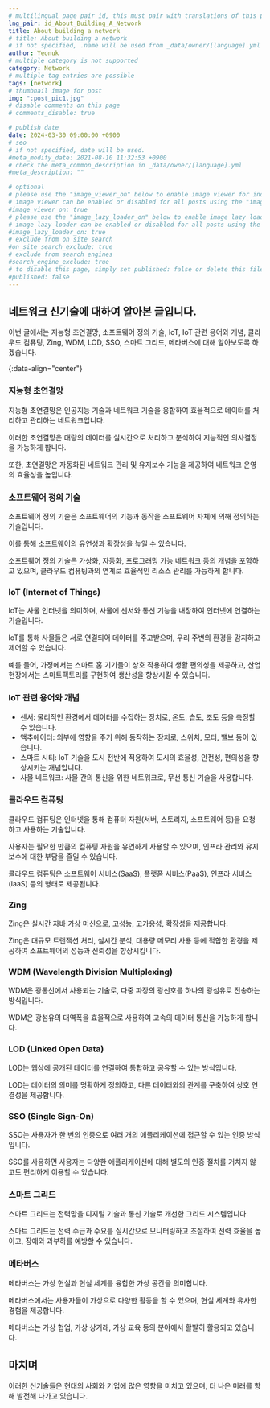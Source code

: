 ```yaml
---
# multilingual page pair id, this must pair with translations of this page. (This name must be unique)
lng_pair: id_About_Building_A_Network
title: About building a network
# title: About building a network
# if not specified, .name will be used from _data/owner/[language].yml
author: Yeonuk
# multiple category is not supported
category: Network
# multiple tag entries are possible
tags: [network]
# thumbnail image for post
img: ":post_pic1.jpg"
# disable comments on this page
# comments_disable: true

# publish date
date: 2024-03-30 09:00:00 +0900
# seo
# if not specified, date will be used.
#meta_modify_date: 2021-08-10 11:32:53 +0900
# check the meta_common_description in _data/owner/[language].yml
#meta_description: ""

# optional
# please use the "image_viewer_on" below to enable image viewer for individual pages or posts (_posts/ or [language]/_posts folders).
# image viewer can be enabled or disabled for all posts using the "image_viewer_posts: true" setting in _data/conf/main.yml.
#image_viewer_on: true
# please use the "image_lazy_loader_on" below to enable image lazy loader for individual pages or posts (_posts/ or [language]/_posts folders).
# image lazy loader can be enabled or disabled for all posts using the "image_lazy_loader_posts: true" setting in _data/conf/main.yml.
#image_lazy_loader_on: true
# exclude from on site search
#on_site_search_exclude: true
# exclude from search engines
#search_engine_exclude: true
# to disable this page, simply set published: false or delete this file
#published: false
---
```


<!-- outline-start -->

## 네트워크 신기술에 대하여 알아본 글입니다.

이번 글에서는 지능형 초연결망, 소프트웨어 정의 기술, IoT, IoT 관련 용어와 개념, 클라우드 컴퓨팅, Zing, WDM, LOD, SSO, 스마트 그리드, 메타버스에 대해 알아보도록 하겠습니다.

{:data-align="center"}

<!-- outline-end -->

### 지능형 초연결망

지능형 초연결망은 인공지능 기술과 네트워크 기술을 융합하여 효율적으로 데이터를 처리하고 관리하는 네트워크입니다.

이러한 초연결망은 대량의 데이터를 실시간으로 처리하고 분석하여 지능적인 의사결정을 가능하게 합니다.

또한, 초연결망은 자동화된 네트워크 관리 및 유지보수 기능을 제공하여 네트워크 운영의 효율성을 높입니다.

### 소프트웨어 정의 기술

소프트웨어 정의 기술은 소프트웨어의 기능과 동작을 소프트웨어 자체에 의해 정의하는 기술입니다.

이를 통해 소프트웨어의 유연성과 확장성을 높일 수 있습니다.

소프트웨어 정의 기술은 가상화, 자동화, 프로그래밍 가능 네트워크 등의 개념을 포함하고 있으며, 클라우드 컴퓨팅과의 연계로 효율적인 리소스 관리를 가능하게 합니다.

### IoT (Internet of Things)

IoT는 사물 인터넷을 의미하며, 사물에 센서와 통신 기능을 내장하여 인터넷에 연결하는 기술입니다.

IoT를 통해 사물들은 서로 연결되어 데이터를 주고받으며, 우리 주변의 환경을 감지하고 제어할 수 있습니다.

예를 들어, 가정에서는 스마트 홈 기기들이 상호 작용하여 생활 편의성을 제공하고, 산업 현장에서는 스마트팩토리를 구현하여 생산성을 향상시킬 수 있습니다.

### IoT 관련 용어와 개념

- 센서: 물리적인 환경에서 데이터를 수집하는 장치로, 온도, 습도, 조도 등을 측정할 수 있습니다.
- 액추에이터: 외부에 영향을 주기 위해 동작하는 장치로, 스위치, 모터, 밸브 등이 있습니다.
- 스마트 시티: IoT 기술을 도시 전반에 적용하여 도시의 효율성, 안전성, 편의성을 향상시키는 개념입니다.
- 사물 네트워크: 사물 간의 통신을 위한 네트워크로, 무선 통신 기술을 사용합니다.

### 클라우드 컴퓨팅

클라우드 컴퓨팅은 인터넷을 통해 컴퓨터 자원(서버, 스토리지, 소프트웨어 등)을 요청하고 사용하는 기술입니다.

사용자는 필요한 만큼의 컴퓨팅 자원을 유연하게 사용할 수 있으며, 인프라 관리와 유지보수에 대한 부담을 줄일 수 있습니다.

클라우드 컴퓨팅은 소프트웨어 서비스(SaaS), 플랫폼 서비스(PaaS), 인프라 서비스(IaaS) 등의 형태로 제공됩니다.

### Zing

Zing은 실시간 자바 가상 머신으로, 고성능, 고가용성, 확장성을 제공합니다.

Zing은 대규모 트랜잭션 처리, 실시간 분석, 대용량 메모리 사용 등에 적합한 환경을 제공하여 소프트웨어의 성능과 신뢰성을 향상시킵니다.

### WDM (Wavelength Division Multiplexing)

WDM은 광통신에서 사용되는 기술로, 다중 파장의 광신호를 하나의 광섬유로 전송하는 방식입니다.

WDM은 광섬유의 대역폭을 효율적으로 사용하여 고속의 데이터 통신을 가능하게 합니다.

### LOD (Linked Open Data)

LOD는 웹상에 공개된 데이터를 연결하여 통합하고 공유할 수 있는 방식입니다.

LOD는 데이터의 의미를 명확하게 정의하고, 다른 데이터와의 관계를 구축하여 상호 연결성을 제공합니다.

### SSO (Single Sign-On)

SSO는 사용자가 한 번의 인증으로 여러 개의 애플리케이션에 접근할 수 있는 인증 방식입니다.

SSO를 사용하면 사용자는 다양한 애플리케이션에 대해 별도의 인증 절차를 거치지 않고도 편리하게 이용할 수 있습니다.

### 스마트 그리드

스마트 그리드는 전력망을 디지털 기술과 통신 기술로 개선한 그리드 시스템입니다.

스마트 그리드는 전력 수급과 수요를 실시간으로 모니터링하고 조절하여 전력 효율을 높이고, 장애와 과부하를 예방할 수 있습니다.

### 메타버스

메타버스는 가상 현실과 현실 세계를 융합한 가상 공간을 의미합니다.

메타버스에서는 사용자들이 가상으로 다양한 활동을 할 수 있으며, 현실 세계와 유사한 경험을 제공합니다.

메타버스는 가상 협업, 가상 상거래, 가상 교육 등의 분야에서 활발히 활용되고 있습니다.

## 마치며

이러한 신기술들은 현대의 사회와 기업에 많은 영향을 미치고 있으며, 더 나은 미래를 향해 발전해 나가고 있습니다.

